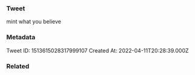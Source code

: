 ### Tweet
mint what you believe

### Metadata
Tweet ID: 1513615028317999107
Created At: 2022-04-11T20:28:39.000Z

### Related

